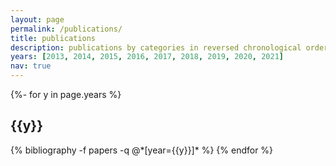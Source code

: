 ```yaml
---
layout: page
permalink: /publications/
title: publications
description: publications by categories in reversed chronological order. generated by jekyll-scholar.
years: [2013, 2014, 2015, 2016, 2017, 2018, 2019, 2020, 2021]
nav: true
---
```

<!-- _pages/publications.md -->
<div class="publications">

{%- for y in page.years %}
  <h2 class="year">{{y}}</h2>
  {% bibliography -f papers -q @*[year={{y}}]* %}
{% endfor %}

</div>
